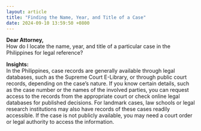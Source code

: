 ```yaml
---
layout: article
title: "Finding the Name, Year, and Title of a Case"
date: 2024-09-10 13:59:50 +0800
---
```


<p><strong>Dear Attorney,</strong><br>How do I locate the name, year, and title of a particular case in the Philippines for legal reference?</p><p><strong>Insights:</strong><br>In the Philippines, case records are generally available through legal databases, such as the Supreme Court E-Library, or through public court records, depending on the case’s nature. If you know certain details, such as the case number or the names of the involved parties, you can request access to the records from the appropriate court or check online legal databases for published decisions. For landmark cases, law schools or legal research institutions may also have records of these cases readily accessible. If the case is not publicly available, you may need a court order or legal authority to access the information.</p>